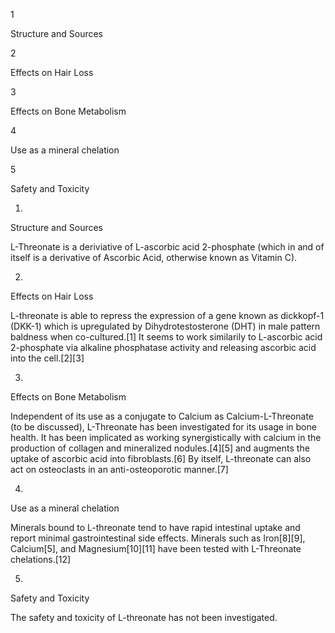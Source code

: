 1

Structure and Sources

2

Effects on Hair Loss

3

Effects on Bone Metabolism

4

Use as a mineral chelation

5

Safety and Toxicity

1.

Structure and Sources

L-Threonate is a deriviative of L-ascorbic acid 2-phosphate (which in and of itself is a derivative of Ascorbic Acid, otherwise known as Vitamin C). 

2.

Effects on Hair Loss

L-threonate is able to repress the expression of a gene known as dickkopf-1 (DKK-1) which is upregulated by Dihydrotestosterone (DHT) in male pattern baldness when co-cultured.[1] It seems to work similarily to L-ascorbic acid 2-phosphate via alkaline phosphatase activity and releasing ascorbic acid into the cell.[2][3]

3.

Effects on Bone Metabolism

Independent of its use as a conjugate to Calcium as Calcium-L-Threonate (to be discussed), L-Threonate has been investigated for its usage in bone health. It has been implicated as working synergistically with calcium in the production of collagen and mineralized nodules.[4][5] and augments the uptake of ascorbic acid into fibroblasts.[6] By itself, L-threonate can also act on osteoclasts in an anti-osteoporotic manner.[7]

4.

Use as a mineral chelation

Minerals bound to L-threonate tend to have rapid intestinal uptake and report minimal gastrointestinal side effects. Minerals such as Iron[8][9], Calcium[5], and Magnesium[10][11] have been tested with L-Threonate chelations.[12]

5.

Safety and Toxicity

The safety and toxicity of L-threonate has not been investigated.

